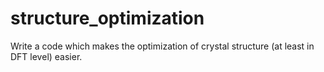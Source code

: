 # structure_optimization
Write a code which makes the optimization of crystal structure (at least in DFT level) easier.
